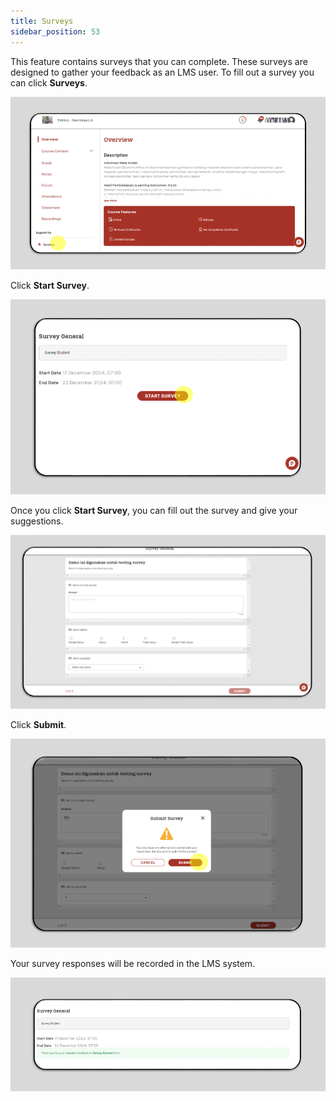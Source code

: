 ```yaml
---
title: Surveys
sidebar_position: 53
---
```

This feature contains surveys that you can complete. These surveys are designed to gather your feedback as an LMS user. To fill out a survey you can click **Surveys**.

![](/img/surveys-1.png)

Click **Start Survey**.

![](/img/surveys-2.png)

Once you click **Start Survey**, you can fill out the survey and give your suggestions.

![](/img/surveys-3.png)

Click **Submit**.

![](/img/surveys-4.png)

Your survey responses will be recorded in the LMS system.

![](/img/surveys-5.png)
